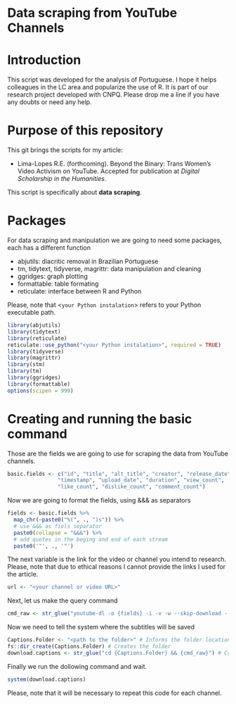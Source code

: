 # Data scraping from YouTube Channels

# Introduction

This script was developed for the analysis of Portuguese. I hope it
helps colleagues in the LC area and popularize the use of R. It is part
of our research project developed with CNPQ. Please drop me a line if
you have any doubts or need any help.

# Purpose of this repository

This git brings the scripts for my article:

-   Lima-Lopes R.E. (forthcoming). Beyond the Binary: Trans Women’s
    Video Activism on YouTube. Accepted for publication at *Digital
    Scholarship in the Humanities*.

This script is specifically about **data scraping**.

# Packages

For data scraping and manipulation we are going to need some packages,
each has a different function

-   abjutils: diacritic removal in Brazilian Portuguese
-   tm, tidytext, tidyverse, magrittr: data manipulation and cleaning
-   ggridges: graph plotting
-   formattable: table formating
-   reticulate: interface between R and Python

Please, note that \<`your Python instalation`\> refers to your Python
executable path.

``` r
library(abjutils)
library(tidytext)
library(reticulate)
reticulate::use_python("<your Python instalation>", required = TRUE)
library(tidyverse)
library(magrittr)
library(stm)
library(tm)
library(ggridges)
library(formattable)
options(scipen = 999)
```

# Creating and running the basic command

Those are the fields we are going to use for scraping the data from
YouTube channels.

``` r
basic.fields <- c("id", "title", "alt_title", "creator", "release_date",
                "timestamp", "upload_date", "duration", "view_count",
                "like_count", "dislike_count", "comment_count")
```

Now we are going to format the fields, using &&& as separators

``` r
fields <- basic.fields %>% 
  map_chr(~paste0("%(", ., ")s")) %>% 
  # use &&& as fiels separator
  paste0(collapse = "&&&") %>% 
  # add quotes in the beging and end of each stream
  paste0('"', ., '"')
```

The next variable is the link for the video or channel you intend to
research. Please, note that due to ethical reasons I cannot provide the
links I used for the article.

``` r
url <- "<your channel or video URL>"
```

Next, let us make the query command

``` r
cmd_raw <- str_glue("youtube-dl -o {fields} -i -v -w --skip-download --write-auto-sub --sub-lang pt --sub-format vtt {url}")
```

Now we need to tell the system where the subtitles will be saved

``` r
Captions.Folder <- "<path to the folder>" # Informs the folder location
fs::dir_create(Captions.Folder) # Creates the folder
download.captions <- str_glue("cd {Captions.Folder} && {cmd_raw}") # Creates the actual command
```

Finally we run the dollowing command and wait.

``` r
system(download.captions)
```

Please, note that it will be necessary to repeat this code for each
channel.
